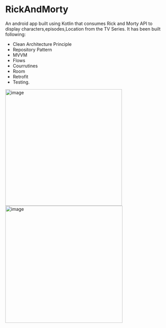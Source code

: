 # RickAndMorty

An android app built using Kotlin that consumes Rick and Morty API to display characters,episodes,Location from the TV Series. It has been built following:

- Clean Architecture Principle
- Repository Pattern
- MVVM
- Flows
- Courrutines
- Room
- Retrofit
- Testing.

<img width="366" alt="image" src="https://github.com/juanpablorenau/RickAndMorty/assets/86953862/8ded0e49-c4f5-4fd3-9a18-f02a07912ada">
<img width="368" alt="image" src="https://github.com/juanpablorenau/RickAndMorty/assets/86953862/9b1e9294-5dec-43d9-8bda-8678e8754831">

